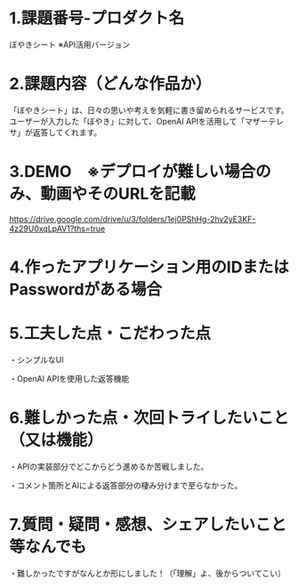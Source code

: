 <!-- readme.md -->

# 1.課題番号-プロダクト名
ぼやきシート ※API活用バージョン　

# 2.課題内容（どんな作品か）
「ぼやきシート」は、日々の思いや考えを気軽に書き留められるサービスです。ユーザーが入力した「ぼやき」に対して、OpenAI APIを活用して「マザーテレサ」が返答してくれます。

# 3.DEMO　※デプロイが難しい場合のみ、動画やそのURLを記載
https://drive.google.com/drive/u/3/folders/1ej0PShHg-2hv2yE3KF-4z29U0xqLpAV1?ths=true
# 4.作ったアプリケーション用のIDまたはPasswordがある場合
# 5.工夫した点・こだわった点
・シンプルなUI

・OpenAI APIを使用した返答機能

# 6.難しかった点・次回トライしたいこと（又は機能）
・APIの実装部分でどこからどう進めるか苦戦しました。

・コメント箇所とAIによる返答部分の棲み分けまで至らなかった。

# 7.質問・疑問・感想、シェアしたいこと等なんでも
・難しかったですがなんとか形にしました！（「理解」よ、後からついてこい）
